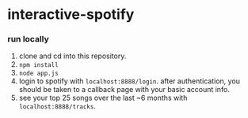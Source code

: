 # interactive-spotify

### run locally

1. clone and cd into this repository.
2. `npm install`
3. `node app.js`
4. login to spotify with `localhost:8888/login`. after authentication, you should be taken to a callback page with your basic account info.
5. see your top 25 songs over the last \~6 months with `localhost:8888/tracks`.
